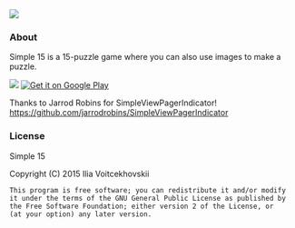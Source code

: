 <img src="http://i.imgur.com/g2GdSBI.png" />

### About
Simple 15 is a 15-puzzle game where you can also use images to make a puzzle.



<img src="http://i.imgur.com/r7GeCzT.png" />



<a href="https://play.google.com/store/apps/details?id=com.RaenarApps.Game15">
<img alt="Get it on Google Play" src="http://steverichey.github.io/google-play-badge-svg/img/en_get.svg" />
</a>


Thanks to Jarrod Robins for SimpleViewPagerIndicator!
https://github.com/jarrodrobins/SimpleViewPagerIndicator

### License
Simple 15 

Copyright (C) 2015  Ilia Voitcekhovskii

    This program is free software; you can redistribute it and/or modify
    it under the terms of the GNU General Public License as published by
    the Free Software Foundation; either version 2 of the License, or
    (at your option) any later version.
